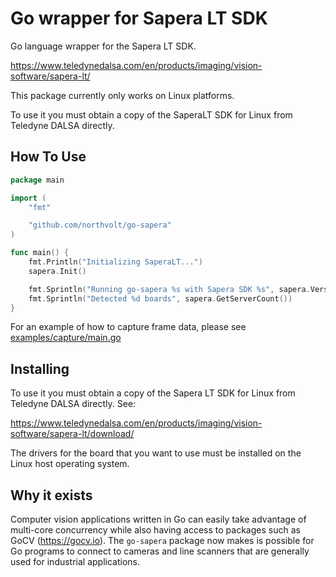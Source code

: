 # Go wrapper for Sapera LT SDK

Go language wrapper for the Sapera LT SDK.

https://www.teledynedalsa.com/en/products/imaging/vision-software/sapera-lt/

This package currently only works on Linux platforms.

To use it you must obtain a copy of the SaperaLT SDK for Linux from Teledyne DALSA directly.

## How To Use

```go
package main

import (
	"fmt"

	"github.com/northvolt/go-sapera"
)

func main() {
	fmt.Println("Initializing SaperaLT...")
	sapera.Init()

	fmt.Sprintln("Running go-sapera %s with Sapera SDK %s", sapera.Version(), sapera.SDKVersion())
	fmt.Sprintln("Detected %d boards", sapera.GetServerCount())
}
```

For an example of how to capture frame data, please see [examples/capture/main.go](./examples/capture/main.go)

## Installing

To use it you must obtain a copy of the Sapera LT SDK for Linux from Teledyne DALSA directly. See:

https://www.teledynedalsa.com/en/products/imaging/vision-software/sapera-lt/download/

The drivers for the board that you want to use must be installed on the Linux host operating system.

## Why it exists

Computer vision applications written in Go can easily take advantage of multi-core concurrency while also having access to packages such as GoCV (https://gocv.io). The `go-sapera` package now makes is possible for Go programs to connect to cameras and line scanners that are generally used for industrial applications.
